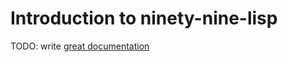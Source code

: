 # Introduction to ninety-nine-lisp

TODO: write [great documentation](http://jacobian.org/writing/what-to-write/)
